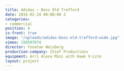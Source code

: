 ```yaml
---
title: Adidas — Boss Old Trafford
date: 2016-02-24 00:00:00 Z
categories:
- commercial
position: 6
is-front: true
image: "/uploads/adidas-boss-old-trafford-wide.jpg"
vimeo: 156597674
director: Yonatan Weisberg
production-company: Chief Productions
equipment: Arri Alexa Mini with Hawk V-Lite
layout: project
---
```


